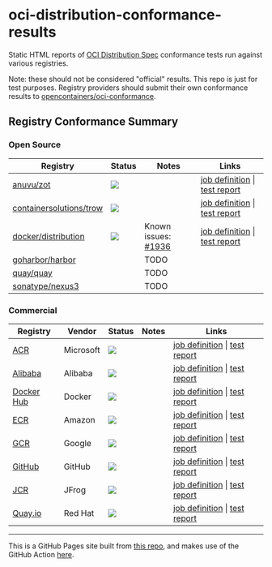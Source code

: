 # oci-distribution-conformance-results

Static HTML reports of [OCI Distribution Spec](https://github.com/opencontainers/distribution-spec) conformance tests run against various registries.

Note: these should not be considered "official" results. This repo is just for test purposes. 
Registry providers should submit their own conformance results to [opencontainers/oci-conformance](https://github.com/opencontainers/oci-conformance).

## Registry Conformance Summary

### Open Source

| Registry | Status | Notes| Links |
| -------- | -------- | -------- | -------- |
| [anuvu/zot](https://github.com/anuvu/zot) | [![](https://github.com/bloodorangeio/oci-distribution-conformance-results/workflows/zot-split-tests/badge.svg)](https://github.com/bloodorangeio/oci-distribution-conformance-results/actions?query=workflow%3Azot-split-tests) | | [job definition](https://github.com/bloodorangeio/oci-distribution-conformance-results/blob/split-tests/.github/workflows/zot.yml) &#x7c; [test report](https://oci-distribution-conformance-results.s3.amazonaws.com/zot-split-tests.html) |
| [containersolutions/trow](https://github.com/containersolutions/trow) | [![](https://github.com/bloodorangeio/oci-distribution-conformance-results/workflows/trow-split-tests/badge.svg)](https://github.com/bloodorangeio/oci-distribution-conformance-results/actions?query=workflow%3Atrow-split-tests) | | [job definition](https://github.com/bloodorangeio/oci-distribution-conformance-results/blob/split-tests/.github/workflows/trow.yml) &#x7c; [test report](https://oci-distribution-conformance-results.s3.amazonaws.com/trow-split-tests.html) |
| [docker/distribution](https://github.com/docker/distribution) | [![](https://github.com/bloodorangeio/oci-distribution-conformance-results/workflows/distribution-split-tests/badge.svg)](https://github.com/bloodorangeio/oci-distribution-conformance-results/actions?query=workflow%3Adistribution-split-tests) | Known issues: [#1936](https://github.com/docker/distribution/issues/1936) | [job definition](https://github.com/bloodorangeio/oci-distribution-conformance-results/blob/split-tests/.github/workflows/distribution.yml) &#x7c; [test report](https://oci-distribution-conformance-results.s3.amazonaws.com/distribution-split-tests.html) |
| [goharbor/harbor](https://github.com/goharbor/harbor) | | TODO | |
| [quay/quay](https://github.com/quay/quay) | | TODO | |
| [sonatype/nexus3](https://github.com/sonatype/docker-nexus3) | | TODO | |

### Commercial

| Registry | Vendor | Status | Notes| Links |
| -------- | -------- | -------- | -------- | -------- |
| [ACR](https://azure.microsoft.com/en-us/services/container-registry/) | Microsoft | [![](https://github.com/bloodorangeio/oci-distribution-conformance-results/workflows/acr-split-tests/badge.svg)](https://github.com/bloodorangeio/oci-distribution-conformance-results/actions?query=workflow%3Aacr-split-tests) | | [job definition](https://github.com/bloodorangeio/oci-distribution-conformance-results/blob/split-tests/.github/workflows/acr.yml) &#x7c; [test report](https://oci-distribution-conformance-results.s3.amazonaws.com/acr-split-tests.html) |
| [Alibaba](https://www.alibabacloud.com/product/container-registry) | Alibaba | [![](https://github.com/bloodorangeio/oci-distribution-conformance-results/workflows/alibaba-split-tests/badge.svg)](https://github.com/bloodorangeio/oci-distribution-conformance-results/actions?query=workflow%3Aalibaba-split-tests) | | [job definition](https://github.com/bloodorangeio/oci-distribution-conformance-results/blob/split-tests/.github/workflows/alibaba.yml) &#x7c; [test report](https://oci-distribution-conformance-results.s3.amazonaws.com/alibaba-split-tests.html) |
| [Docker Hub](https://hub.docker.com/) | Docker | [![](https://github.com/bloodorangeio/oci-distribution-conformance-results/workflows/dockerhub-split-tests/badge.svg)](https://github.com/bloodorangeio/oci-distribution-conformance-results/actions?query=workflow%3Adockerhub-split-tests) | | [job definition](https://github.com/bloodorangeio/oci-distribution-conformance-results/blob/split-tests/.github/workflows/dockerhub.yml) &#x7c; [test report](https://oci-distribution-conformance-results.s3.amazonaws.com/dockerhub-split-tests.html) |
| [ECR](https://aws.amazon.com/ecr/) | Amazon | [![](https://github.com/bloodorangeio/oci-distribution-conformance-results/workflows/ecr-split-tests/badge.svg)](https://github.com/bloodorangeio/oci-distribution-conformance-results/actions?query=workflow%3Aecr-split-tests) | | [job definition](https://github.com/bloodorangeio/oci-distribution-conformance-results/blob/split-tests/.github/workflows/ecr.yml) &#x7c; [test report](https://oci-distribution-conformance-results.s3.amazonaws.com/ecr-split-tests.html) |
| [GCR](https://cloud.google.com/container-registry/) | Google | [![](https://github.com/bloodorangeio/oci-distribution-conformance-results/workflows/gcr-split-tests/badge.svg)](https://github.com/bloodorangeio/oci-distribution-conformance-results/actions?query=workflow%3Agcr-split-tests) | | [job definition](https://github.com/bloodorangeio/oci-distribution-conformance-results/blob/split-tests/.github/workflows/gcr.yml) &#x7c; [test report](https://oci-distribution-conformance-results.s3.amazonaws.com/gcr-split-tests.html) |
| [GitHub](https://github.com/features/packages) | GitHub | [![](https://github.com/bloodorangeio/oci-distribution-conformance-results/workflows/github-split-tests/badge.svg)](https://github.com/bloodorangeio/oci-distribution-conformance-results/actions?query=workflow%3Agithub-split-tests) | | [job definition](https://github.com/bloodorangeio/oci-distribution-conformance-results/blob/split-tests/.github/workflows/github.yml) &#x7c; [test report](https://oci-distribution-conformance-results.s3.amazonaws.com/github-split-tests.html) |
| [JCR](https://jfrog.com/container-registry/) | JFrog | [![](https://github.com/bloodorangeio/oci-distribution-conformance-results/workflows/jcr-split-tests/badge.svg)](https://github.com/bloodorangeio/oci-distribution-conformance-results/actions?query=workflow%3Ajcr-split-tests) | | [job definition](https://github.com/bloodorangeio/oci-distribution-conformance-results/blob/split-tests/.github/workflows/jcr.yml) &#x7c; [test report](https://oci-distribution-conformance-results.s3.amazonaws.com/jcr-split-tests.html) |
| [Quay.io](https://quay.io/repository/) | Red Hat | [![](https://github.com/bloodorangeio/oci-distribution-conformance-results/workflows/quay-split-tests/badge.svg)](https://github.com/bloodorangeio/oci-distribution-conformance-results/actions?query=workflow%3Aquay-split-tests) | | [job definition](https://github.com/bloodorangeio/oci-distribution-conformance-results/blob/split-tests/.github/workflows/quay.yml) &#x7c; [test report](https://oci-distribution-conformance-results.s3.amazonaws.com/quay-split-tests.html) |

---

This is a GitHub Pages site built from [this repo](https://github.com/bloodorangeio/oci-distribution-conformance-results), and makes use of the GitHub Action [here](https://github.com/bloodorangeio/oci-test-action).
